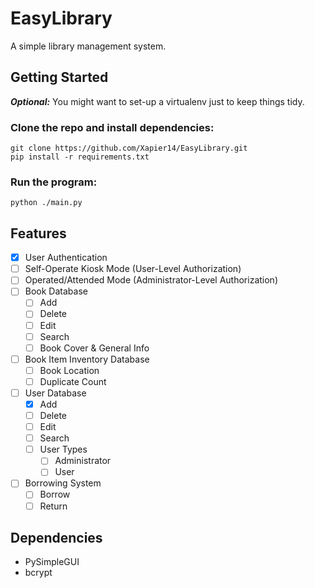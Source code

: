 # EasyLibrary
A simple library management system.

## Getting Started
***Optional:*** You might want to set-up a virtualenv just to keep things tidy.
### Clone the repo and install dependencies:
```Shell
git clone https://github.com/Xapier14/EasyLibrary.git
pip install -r requirements.txt
```
### Run the program:
```Shell
python ./main.py
```

## Features
- [x] User Authentication
- [ ] Self-Operate Kiosk Mode (User-Level Authorization)
- [ ] Operated/Attended Mode (Administrator-Level Authorization)
- [ ] Book Database
    - [ ] Add
    - [ ] Delete
    - [ ] Edit
    - [ ] Search
    - [ ] Book Cover & General Info
- [ ] Book Item Inventory Database
    - [ ] Book Location
    - [ ] Duplicate Count
- [ ] User Database
    - [x] Add
    - [ ] Delete
    - [ ] Edit
    - [ ] Search
    - [ ] User Types
        - [ ] Administrator
        - [ ] User
- [ ] Borrowing System
    - [ ] Borrow
    - [ ] Return

## Dependencies
- PySimpleGUI
- bcrypt